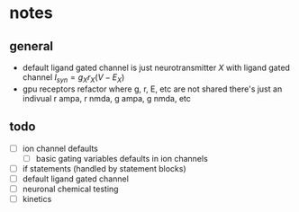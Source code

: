 # notes

## general

- default ligand gated channel is just neurotransmitter $X$ with ligand gated channel $I_{syn} = g_X r_X (V - E_X)$
- gpu receptors refactor where g, r, E, etc are not shared there's just an indivual r ampa, r nmda, g ampa, g nmda, etc

## todo

- [ ] ion channel defaults
  - [ ] basic gating variables defaults in ion channels
- [ ] if statements (handled by statement blocks)
- [ ] default ligand gated channel
- [ ] neuronal chemical testing
- [ ] kinetics
